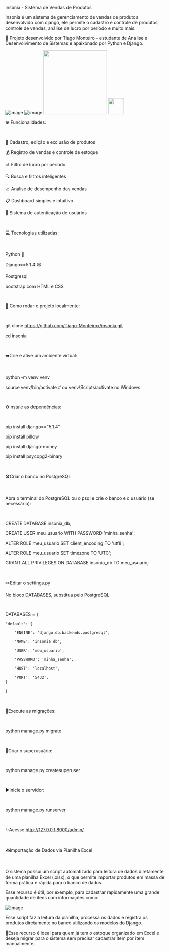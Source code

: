 Insônia - Sistema de Vendas de Produtos

Insonia é um sistema de gerenciamento de vendas de produtos desenvolvido com django, ele permite o cadastro e controle de produtos, controle de vendas, análise de lucro por período e muito mais.

🚀 Projeto desenvolvido por Tiago Monteiro – estudante de Análise e Desenvolvimento de Sistemas e apaixonado por Python e Django.

![image](https://github.com/user-attachments/assets/fcd61bad-3a55-4d7e-bc96-64a2ea7bd81b)
![image](https://github.com/user-attachments/assets/73577720-e040-47cb-9389-7860eb3d32cf)
<img src="[link-da-imagem.png](https://github.com/user-attachments/assets/fcd61bad-3a55-4d7e-bc96-64a2ea7bd81b)" width="200"/>
<img src="[link-da-imagem.png](https://github.com/user-attachments/assets/73577720-e040-47cb-9389-7860eb3d32cf)" width="50"/> 


⚙️ Funcionalidades:
<p>&nbsp;</p>

🧾 Cadastro, edição e exclusão de produtos

💰 Registro de vendas e controle de estoque

📊 Filtro de lucro por período

🔍 Busca e filtros inteligentes

📈 Análise de desempenho das vendas

📋 Dashboard simples e intuitivo

🔐 Sistema de autenticação de usuários
<p>&nbsp;</p>


💻 Tecnologias utilizadas:
<p>&nbsp;</p>


Python 🐍

Django==5.1.4 🕸️

Postgresql

bootstrap com HTML e CSS
<p>&nbsp;</p>

🚧 Como rodar o projeto localmente:
<p>&nbsp;</p>



git clone https://github.com/Tiago-Monteirox/insonia.git

cd insonia
<p>&nbsp;</p>



➡️Crie e ative um ambiente virtual:
<p>&nbsp;</p>

python -m venv venv

source venv/bin/activate  # ou venv\Scripts\activate no Windows
<p>&nbsp;</p>


⚙️Instale as dependências:
<p>&nbsp;</p>

pip install django=="5.1.4"

pip install pillow

pip install django-money

pip install psycopg2-binary
<p>&nbsp;</p>

🛠️Criar o banco no PostgreSQL
<p>&nbsp;</p>


Abra o terminal do PostgreSQL ou o psql e crie o banco e o usuário (se necessário):
<p>&nbsp;</p>


CREATE DATABASE insonia_db;

CREATE USER meu_usuario WITH PASSWORD 'minha_senha';

ALTER ROLE meu_usuario SET client_encoding TO 'utf8';

ALTER ROLE meu_usuario SET timezone TO 'UTC';

GRANT ALL PRIVILEGES ON DATABASE insonia_db TO meu_usuario;
<p>&nbsp;</p>


✏️Editar o settings.py


No bloco DATABASES, substitua pelo PostgreSQL:
<p>&nbsp;</p>

DATABASES =
{

    'default': { 
    
        'ENGINE': 'django.db.backends.postgresql', 
        
        'NAME': 'insonia_db',
        
        'USER': 'meu_usuario',
        
        'PASSWORD': 'minha_senha',
        
        'HOST': 'localhost',
        
        'PORT': '5432',
    }
}

<p>&nbsp;</p>

🔀Execute as migrações:
<p>&nbsp;</p>


python manage.py migrate
<p>&nbsp;</p>


 🔐Criar o superusuário:
<p>&nbsp;</p>

 
python manage.py createsuperuser
<p>&nbsp;</p>


▶️Inicie o servidor: 
<p>&nbsp;</p>


python manage.py runserver
<p>&nbsp;</p>


✨Acesse http://127.0.0.1:8000/admin/
<p>&nbsp;</p>



📥Importação de Dados via Planilha Excel
<p>&nbsp;</p>


O sistema possui um script automatizado para leitura de dados diretamente de uma planilha Excel (.xlsx), o que permite importar produtos em massa de forma prática e rápida para o banco de dados.

Esse recurso é útil, por exemplo, para cadastrar rapidamente uma grande quantidade de itens com informações como:

![image](https://github.com/user-attachments/assets/867d1379-784b-4274-a1dd-e1a7ba14ac4b)

Esse script faz a leitura da planilha, processa os dados e registra os produtos diretamente no banco utilizando os modelos do Django.

🧠Esse recurso é ideal para quem já tem o estoque organizado em Excel e deseja migrar para o sistema sem precisar cadastrar item por item manualmente.



